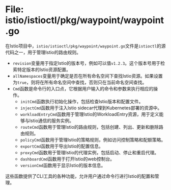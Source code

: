 # File: istio/istioctl/pkg/waypoint/waypoint.go

在Istio项目中，`istio/istioctl/pkg/waypoint/waypoint.go`文件是`istioctl`的源代码之一，用于管理Istio的路由规则。

- `revision`变量用于指定Istio的版本号，例如可以值`v1.2.3`。这个版本号用于检索特定版本的Istio资源配置。
- `allNamespaces`变量用于确定是否在所有命名空间下查找Istio资源。如果设置为`true`，则将在所有命名空间中查找，否则只在当前命名空间查找。
- `Cmd`函数是命令行的入口点，它根据用户输入的命令和参数来执行相应的操作。
   - `initCmd`函数执行初始化操作，包括检查Istio版本和配置文件。
   - `injectCmd`函数用于注入Istio sidecar代理到Kubernetes部署的资源中。
   - `workloadEntryCmd`函数用于管理Istio的WorkloadEntry资源，用于定义能够与Istio通信的服务实例。
   - `routeCmd`函数用于管理Istio的路由规则，包括创建、列出、更新和删除路由规则。
   - `policyCmd`函数用于管理Istio的策略规则，例如访问控制策略和配额策略。
   - `exportCmd`函数用于导出Istio的配置信息。
   - `proxyCmd`函数用于管理Istio的代理实例，包括启动、停止和重启代理。
   - `dashboardCmd`函数用于打开Istio的web控制台。
   - `versionCmd`函数用于显示Istio的版本信息。

这些函数提供了CLI工具的各种功能，允许用户通过命令行进行Istio的配置和管理。


